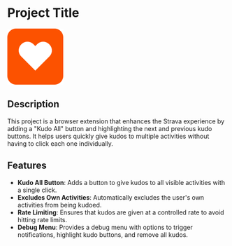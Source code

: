 # Project Title

![Icon](images/icon128.png)

## Description

This project is a browser extension that enhances the Strava experience by adding a "Kudo All" button and highlighting the next and previous kudo buttons. It helps users quickly give kudos to multiple activities without having to click each one individually.

## Features

- **Kudo All Button**: Adds a button to give kudos to all visible activities with a single click.
- **Excludes Own Activities**: Automatically excludes the user's own activities from being kudoed.
- **Rate Limiting**: Ensures that kudos are given at a controlled rate to avoid hitting rate limits.
- **Debug Menu**: Provides a debug menu with options to trigger notifications, highlight kudo buttons, and remove all kudos.

